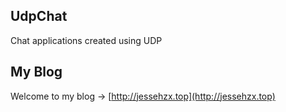 ## UdpChat
Chat applications created using UDP

## My Blog
Welcome to my blog -> [http://jessehzx.top](http://jessehzx.top)
